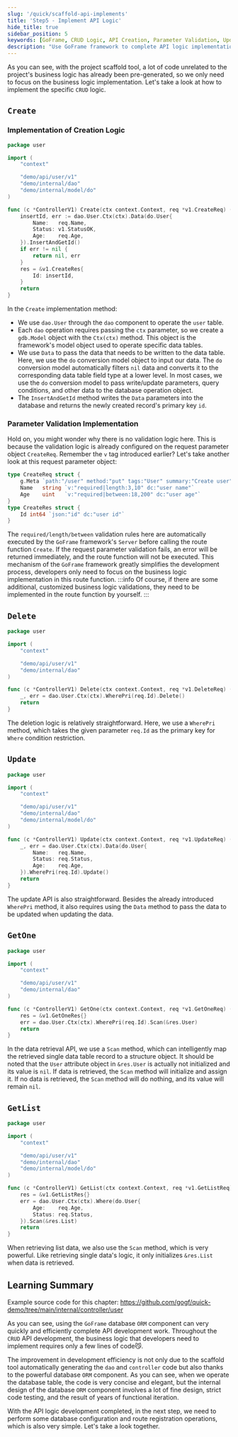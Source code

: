 ```yaml
---
slug: '/quick/scaffold-api-implements'
title: 'Step5 - Implement API Logic'
hide_title: true
sidebar_position: 5
keywords: [GoFrame, CRUD Logic, API Creation, Parameter Validation, Update API, Delete API, Retrieve API, Database Operations, Scaffold Tool, Business Logic Implementation]
description: "Use GoFrame framework to complete API logic implementation. By using the project scaffolding, pre-generate code unrelated to project business logic and focus on business logic implementation. The specific implementation process of CRUD operations, including creation, update, deletion, and retrieval of APIs, is introduced. It elaborates on parameter validation, form data insertion and update, intelligent data mapping, validation mechanism, and efficiently utilizing GoFrame framework functionalities during data operations."
---
```


As you can see, with the project scaffold tool, a lot of code unrelated to the project's business logic has already been pre-generated, so we only need to focus on the business logic implementation. Let's take a look at how to implement the specific `CRUD` logic.

## `Create`

### Implementation of Creation Logic
```go title="internal/controller/user/user_v1_create.go"
package user

import (
    "context"

    "demo/api/user/v1"
    "demo/internal/dao"
    "demo/internal/model/do"
)

func (c *ControllerV1) Create(ctx context.Context, req *v1.CreateReq) (res *v1.CreateRes, err error) {
    insertId, err := dao.User.Ctx(ctx).Data(do.User{
        Name:   req.Name,
        Status: v1.StatusOK,
        Age:    req.Age,
    }).InsertAndGetId()
    if err != nil {
        return nil, err
    }
    res = &v1.CreateRes{
        Id: insertId,
    }
    return
}
```
In the `Create` implementation method:
- We use `dao.User` through the `dao` component to operate the `user` table.
- Each `dao` operation requires passing the `ctx` parameter, so we create a `gdb.Model` object with the `Ctx(ctx)` method. This object is the framework's model object used to operate specific data tables.
- We use `Data` to pass the data that needs to be written to the data table. Here, we use the `do` conversion model object to input our data. The `do` conversion model automatically filters `nil` data and converts it to the corresponding data table field type at a lower level. In most cases, we use the `do` conversion model to pass write/update parameters, query conditions, and other data to the database operation object.
- The `InsertAndGetId` method writes the `Data` parameters into the database and returns the newly created record's primary key `id`.

### Parameter Validation Implementation

Hold on, you might wonder why there is no validation logic here. This is because the validation logic is already configured on the request parameter object `CreateReq`. Remember the `v` tag introduced earlier? Let's take another look at this request parameter object:
```go title="api/user/v1/user.go"
type CreateReq struct {
    g.Meta `path:"/user" method:"put" tags:"User" summary:"Create user"`
    Name   string `v:"required|length:3,10" dc:"user name"`
    Age    uint   `v:"required|between:18,200" dc:"user age"`
}
type CreateRes struct {
    Id int64 `json:"id" dc:"user id"`
}
```
The `required/length/between` validation rules here are automatically executed by the `GoFrame` framework's `Server` before calling the route function `Create`.
If the request parameter validation fails, an error will be returned immediately, and the route function will not be executed. This mechanism of the `GoFrame` framework greatly simplifies the development process,
developers only need to focus on the business logic implementation in this route function.
:::info
Of course, if there are some additional, customized business logic validations, they need to be implemented in the route function by yourself.
:::
## `Delete`

```go title="internal/controller/user/user_v1_delete.go"
package user

import (
    "context"

    "demo/api/user/v1"
    "demo/internal/dao"
)

func (c *ControllerV1) Delete(ctx context.Context, req *v1.DeleteReq) (res *v1.DeleteRes, err error) {
    _, err = dao.User.Ctx(ctx).WherePri(req.Id).Delete()
    return
}
```
The deletion logic is relatively straightforward. Here, we use a `WherePri` method, which takes the given parameter `req.Id` as the primary key for `Where` condition restriction.

## `Update`

```go title="internal/controller/user/user_v1_update.go"
package user

import (
    "context"

    "demo/api/user/v1"
    "demo/internal/dao"
    "demo/internal/model/do"
)

func (c *ControllerV1) Update(ctx context.Context, req *v1.UpdateReq) (res *v1.UpdateRes, err error) {
    _, err = dao.User.Ctx(ctx).Data(do.User{
        Name:   req.Name,
        Status: req.Status,
        Age:    req.Age,
    }).WherePri(req.Id).Update()
    return
}
```
The update API is also straightforward. Besides the already introduced `WherePri` method, it also requires using the `Data` method to pass the data to be updated when updating the data.

## `GetOne`

```go title="internal/controller/user/user_v1_get_one.go"
package user

import (
    "context"

    "demo/api/user/v1"
    "demo/internal/dao"
)

func (c *ControllerV1) GetOne(ctx context.Context, req *v1.GetOneReq) (res *v1.GetOneRes, err error) {
    res = &v1.GetOneRes{}
    err = dao.User.Ctx(ctx).WherePri(req.Id).Scan(&res.User)
    return
}
```
In the data retrieval API, we use a `Scan` method, which can intelligently map the retrieved single data table record to a structure object. It should be noted that the `User` attribute object in `&res.User` is actually not initialized and its value is `nil`. If data is retrieved, the `Scan` method will initialize and assign it. If no data is retrieved, the `Scan` method will do nothing, and its value will remain `nil`.

## `GetList`

```go title="internal/controller/user/user_v1_get_list.go"
package user

import (
    "context"

    "demo/api/user/v1"
    "demo/internal/dao"
    "demo/internal/model/do"
)

func (c *ControllerV1) GetList(ctx context.Context, req *v1.GetListReq) (res *v1.GetListRes, err error) {
    res = &v1.GetListRes{}
    err = dao.User.Ctx(ctx).Where(do.User{
        Age:    req.Age,
        Status: req.Status,
    }).Scan(&res.List)
    return
}
```
When retrieving list data, we also use the `Scan` method, which is very powerful. Like retrieving single data's logic, it only initializes `&res.List` when data is retrieved.

## Learning Summary

Example source code for this chapter: https://github.com/gogf/quick-demo/tree/main/internal/controller/user

As you can see, using the `GoFrame` database `ORM` component can very quickly and efficiently complete API development work. Throughout the `CRUD` API development, the business logic that developers need to implement requires only a few lines of code😼.

The improvement in development efficiency is not only due to the scaffold tool automatically generating the `dao` and `controller` code but also thanks to the powerful database `ORM` component. As you can see, when we operate the database table, the code is very concise and elegant, but the internal design of the database `ORM` component involves a lot of fine design, strict code testing, and the result of years of functional iteration.

With the API logic development completed, in the next step, we need to perform some database configuration and route registration operations, which is also very simple. Let's take a look together.